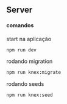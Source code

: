 ## Server

#### comandos

start na aplicação 
```bash
npm run dev
```

rodando migration
```bash
npm run knex:migrate
```

rodando seeds
```bash
npm run knex:seed
```